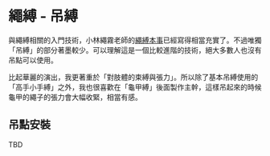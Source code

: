 繩縛 - 吊縛
=====
與繩縛相關的入門技術，小林繩霧老師的[繩縛本事](https://24h.pchome.com.tw/books/prod/DJAM2O-A79533522)已經寫得相當充實了。不過唯獨「吊縛」的部分著墨較少。可以理解這是一個比較進階的技術，絕大多數人也沒有吊點可以使用。

比起華麗的演出，我更著重於「對肢體的束縛與張力」。所以除了基本吊縛使用的「高手小手縛」之外，我也很喜歡在「龜甲縛」後面製作主幹，這樣吊起來的時候龜甲的繩子的張力會大幅收緊，相當有感。

## 吊點安裝

TBD